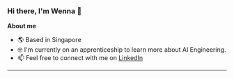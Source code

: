### Hi there, I'm Wenna 👋

**About me**
- 🌎 Based in Singapore 
- 🤓 I'm currently on an apprenticeship to learn more about AI Engineering.
- 📫 Feel free to connect with me on [LinkedIn](https://www.linkedin.com/in/wenna-loo/)

--------------------------------------------------------------------

<!--
**crushedmonster/crushedmonster** is a ✨ _special_ ✨ repository because its `README.md` (this file) appears on your GitHub profile.

Here are some ideas to get you started:

- 🔭 I’m currently working on ...
- 🌱 I’m currently learning ...
- 👯 I’m looking to collaborate on ...
- 🤔 I’m looking for help with ...
- 💬 Ask me about ...
- 📫 How to reach me: ...
- 😄 Pronouns: ...
- ⚡ Fun fact: ...
-->
